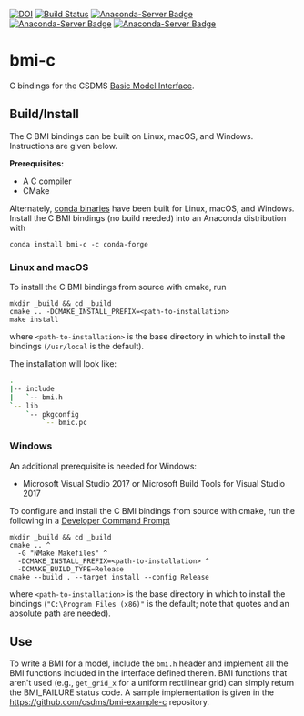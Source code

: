 [![DOI](https://zenodo.org/badge/27887433.svg)](https://zenodo.org/badge/latestdoi/27887433)
[![Build Status](https://travis-ci.org/csdms/bmi-c.svg?branch=master)](https://travis-ci.org/csdms/bmi-c)
[![Anaconda-Server Badge](https://anaconda.org/conda-forge/bmi-c/badges/version.svg)](https://anaconda.org/conda-forge/bmi-c)
[![Anaconda-Server Badge](https://anaconda.org/conda-forge/bmi-c/badges/platforms.svg)](https://anaconda.org/conda-forge/bmi-c)
[![Anaconda-Server Badge](https://anaconda.org/conda-forge/bmi-c/badges/downloads.svg)](https://anaconda.org/conda-forge/bmi-c)

# bmi-c

C bindings for the CSDMS [Basic Model Interface](https://bmi-spec.readthedocs.io).


## Build/Install

The C BMI bindings can be built on Linux, macOS, and Windows.
Instructions are given below.

**Prerequisites:**
* A C compiler
* CMake

Alternately,
[conda binaries](https://anaconda.org/conda-forge/bmi-c)
have been built for Linux, macOS, and Windows.
Install the C BMI bindings (no build needed)
into an Anaconda distribution with

    conda install bmi-c -c conda-forge

### Linux and macOS

To install the C BMI bindings from source with cmake, run

    mkdir _build && cd _build
    cmake .. -DCMAKE_INSTALL_PREFIX=<path-to-installation>
    make install

where `<path-to-installation>` is the base directory
in which to install the bindings (`/usr/local` is the default).

The installation will look like:

```bash
.
|-- include
|   `-- bmi.h
`-- lib
    `-- pkgconfig
        `-- bmic.pc
```

### Windows

An additional prerequisite is needed for Windows:

* Microsoft Visual Studio 2017 or Microsoft Build Tools for Visual Studio 2017

To configure and install the C BMI bindings from source with cmake,
run the following in a [Developer Command Prompt](https://docs.microsoft.com/en-us/dotnet/framework/tools/developer-command-prompt-for-vs)

    mkdir _build && cd _build
    cmake .. ^
	  -G "NMake Makefiles" ^
	  -DCMAKE_INSTALL_PREFIX=<path-to-installation> ^
	  -DCMAKE_BUILD_TYPE=Release
	cmake --build . --target install --config Release

where `<path-to-installation>` is the base directory
in which to install the bindings (`"C:\Program Files (x86)"` is the default;
note that quotes and an absolute path are needed).


## Use

To write a BMI for a model,
include the `bmi.h` header and implement all the BMI functions
included in the interface defined therein.
BMI functions that aren't used
(e.g., `get_grid_x` for a uniform rectilinear grid)
can simply return the BMI_FAILURE status code.
A sample implementation is given in the
https://github.com/csdms/bmi-example-c
repository.
